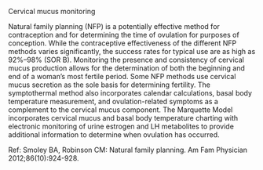 Cervical mucus monitoring

Natural family planning (NFP) is a potentially effective method for contraception and for determining the time of ovulation for purposes of conception. While the contraceptive effectiveness of the different NFP methods varies significantly, the success rates for typical use are as high as 92%–98% (SOR B). Monitoring the presence and consistency of cervical mucus production allows for the determination of both the beginning and end of a woman’s most fertile period. Some NFP methods use cervical mucus secretion as the sole basis for determining fertility. The symptothermal method also incorporates calendar calculations, basal body temperature measurement, and ovulation-related symptoms as a complement to the cervical mucus component. The Marquette Model incorporates cervical mucus and basal body temperature charting with electronic monitoring of urine estrogen and LH metabolites to provide additional information to determine when ovulation has occurred.

Ref:  Smoley BA, Robinson CM: Natural family planning. Am Fam Physician 2012;86(10):924-928.